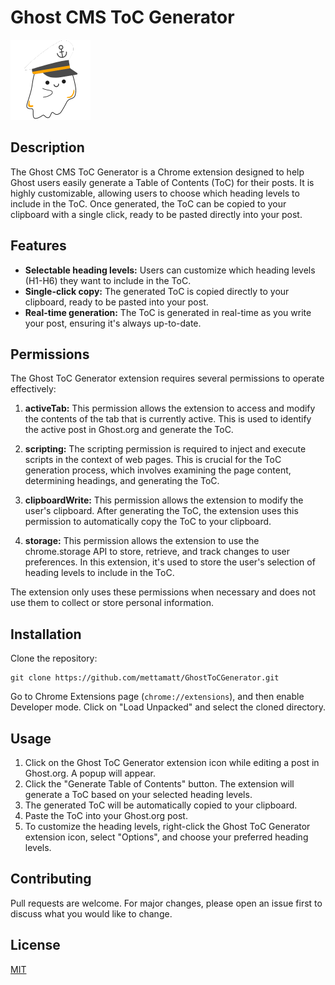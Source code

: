 # Ghost CMS ToC Generator

![Logo](./images/icon128.png)

## Description
The Ghost CMS ToC Generator is a Chrome extension designed to help Ghost  users easily generate a Table of Contents (ToC) for their posts. It is highly customizable, allowing users to choose which heading levels to include in the ToC. Once generated, the ToC can be copied to your clipboard with a single click, ready to be pasted directly into your post.

## Features
* **Selectable heading levels:** Users can customize which heading levels (H1-H6) they want to include in the ToC.
* **Single-click copy:** The generated ToC is copied directly to your clipboard, ready to be pasted into your post.
* **Real-time generation:** The ToC is generated in real-time as you write your post, ensuring it's always up-to-date.

## Permissions
The Ghost ToC Generator extension requires several permissions to operate effectively:

1. **activeTab:** This permission allows the extension to access and modify the contents of the tab that is currently active. This is used to identify the active post in Ghost.org and generate the ToC.

2. **scripting:** The scripting permission is required to inject and execute scripts in the context of web pages. This is crucial for the ToC generation process, which involves examining the page content, determining headings, and generating the ToC.

3. **clipboardWrite:** This permission allows the extension to modify the user's clipboard. After generating the ToC, the extension uses this permission to automatically copy the ToC to your clipboard.

4. **storage:** This permission allows the extension to use the chrome.storage API to store, retrieve, and track changes to user preferences. In this extension, it's used to store the user's selection of heading levels to include in the ToC.

The extension only uses these permissions when necessary and does not use them to collect or store personal information. 

## Installation
Clone the repository:
```
git clone https://github.com/mettamatt/GhostToCGenerator.git
```
Go to Chrome Extensions page (`chrome://extensions`), and then enable Developer mode. Click on "Load Unpacked" and select the cloned directory.

## Usage
1. Click on the Ghost ToC Generator extension icon while editing a post in Ghost.org. A popup will appear.
2. Click the "Generate Table of Contents" button. The extension will generate a ToC based on your selected heading levels.
3. The generated ToC will be automatically copied to your clipboard.
4. Paste the ToC into your Ghost.org post.
5. To customize the heading levels, right-click the Ghost ToC Generator extension icon, select "Options", and choose your preferred heading levels.

## Contributing
Pull requests are welcome. For major changes, please open an issue first to discuss what you would like to change.

## License
[MIT](https://choosealicense.com/licenses/mit/)

